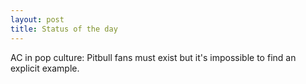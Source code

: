 ```yaml
---
layout: post
title: Status of the day
---
```


AC in pop culture:
Pitbull fans must exist but it's impossible to find an explicit example.

